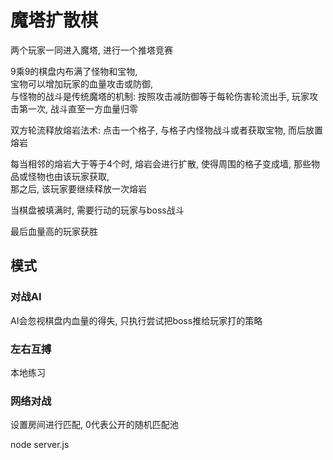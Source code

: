 
# 魔塔扩散棋

两个玩家一同进入魔塔, 进行一个推塔竞赛

9乘9的棋盘内布满了怪物和宝物,  
宝物可以增加玩家的血量攻击或防御,  
与怪物的战斗是传统魔塔的机制: 按照攻击减防御等于每轮伤害轮流出手, 玩家攻击第一次, 战斗直至一方血量归零

双方轮流释放熔岩法术: 点击一个格子, 与格子内怪物战斗或者获取宝物, 而后放置熔岩

每当相邻的熔岩大于等于4个时, 熔岩会进行扩散, 使得周围的格子变成墙, 那些物品或怪物也由该玩家获取,  
那之后, 该玩家要继续释放一次熔岩

当棋盘被填满时, 需要行动的玩家与boss战斗

最后血量高的玩家获胜

## 模式

### 对战AI

AI会忽视棋盘内血量的得失, 只执行尝试把boss推给玩家打的策略

### 左右互搏

本地练习

### 网络对战

设置房间进行匹配, 0代表公开的随机匹配池

node server.js
